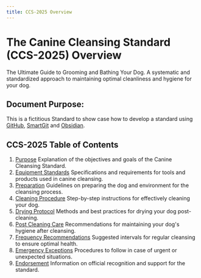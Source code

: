 ```yaml
---
title: CCS-2025 Overview
---
```


# **The Canine Cleansing Standard (CCS-2025) Overview**  
The Ultimate Guide to Grooming and Bathing Your Dog. A systematic and standardized approach to maintaining optimal cleanliness and hygiene for your dog.
## Document Purpose:
This is a fictitious Standard to show case how to develop a standard using [GitHub](https://github.com/danielsiegl/CanineCleansingStandard), [SmartGit](https://www.syntevo.com/smartgit/) and [Obsidian](https://obsidian.md/).

## CCS-2025 Table of Contents  
 
1. [Purpose](01_Purpose.md)
   Explanation of the objectives and goals of the Canine Cleansing Standard.
2. [Equipment Standards](02_Equipment_Standards.md)
   Specifications and requirements for tools and products used in canine cleansing.
3. [Preparation](03_Preparation.md)
   Guidelines on preparing the dog and environment for the cleansing process.
4. [Cleaning Procedure](04_Cleaning_Procedure.md)
   Step-by-step instructions for effectively cleaning your dog.
5. [Drying Protocol](05_Drying_Protocol.md)
   Methods and best practices for drying your dog post-cleaning.
6. [Post Cleaning Care](06_Post-Cleaning_Care.md)
   Recommendations for maintaining your dog's hygiene after cleansing.
7. [Frequency Recommendations](07_Frequency_Recommendations.md)
   Suggested intervals for regular cleansing to ensure optimal health.
8. [Emergency Exceptions](08_Emergency_Exceptions.md)
   Procedures to follow in case of urgent or unexpected situations.
9. [Endorsement](09_Endorsement.md)
   Information on official recognition and support for the standard.